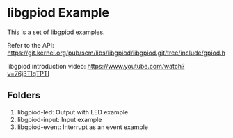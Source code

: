 # libgpiod Example

This is a set of [libgpiod](https://git.kernel.org/pub/scm/libs/libgpiod/libgpiod.git/) examples.

Refer to the API: https://git.kernel.org/pub/scm/libs/libgpiod/libgpiod.git/tree/include/gpiod.h

libgpiod introduction video: https://www.youtube.com/watch?v=76j3TIqTPTI

## Folders

1. libgpiod-led: Output with LED example
2. libgpiod-input: Input example
3. libgpiod-event: Interrupt as an event example
